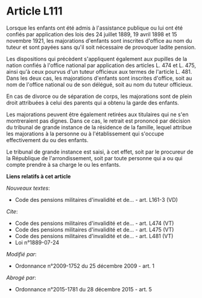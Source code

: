 # Article L111

Lorsque les enfants ont été admis à l'assistance publique ou lui ont été confiés par application des lois des 24 juillet
1889, 19 avril 1898 et 15 novembre 1921, les majorations d'enfants sont inscrites d'office au nom du tuteur et sont payées
sans qu'il soit nécessaire de provoquer ladite pension.

Les dispositions qui précèdent s'appliquent également aux pupilles de la nation confiés à l'office national par application
des articles L. 474 et L. 475, ainsi qu'à ceux pourvus d'un tuteur officieux aux termes de l'article L. 481. Dans les deux
cas, les majorations d'enfants sont inscrites d'office, soit au nom de l'office national ou de son délégué, soit au nom du
tuteur officieux.

En cas de divorce ou de séparation de corps, les majorations sont de plein droit attribuées à celui des parents qui a obtenu
la garde des enfants.

Les majorations peuvent être également retirées aux titulaires qui ne s'en montreraient pas dignes. Dans ce cas, le retrait
est prononcé par décision du tribunal de grande instance de la résidence de la famille, lequel attribue les majorations à la
personne ou à l'établissement qui s'occupe effectivement du ou des enfants.

Le tribunal de grande instance est saisi, à cet effet, soit par le procureur de la République de l'arrondissement, soit par
toute personne qui a ou qui compte prendre à sa charge le ou les enfants.

**Liens relatifs à cet article**

_Nouveaux textes_:

  - Code des pensions militaires d'invalidité et de... - art. L161-3 (VD)

_Cite_:

  - Code des pensions militaires d'invalidité et de... - art. L474 (VT)
  - Code des pensions militaires d'invalidité et de... - art. L475 (VT)
  - Code des pensions militaires d'invalidité et de... - art. L481 (VT)
  - Loi n°1889-07-24

_Modifié par_:

  - Ordonnance n°2009-1752 du 25 décembre 2009 - art. 1

_Abrogé par_:

  - Ordonnance n°2015-1781 du 28 décembre 2015 - art. 5

